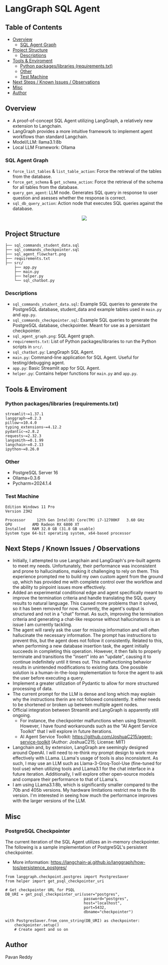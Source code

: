<!-- omit in toc -->
# LangGraph SQL Agent

<!-- omit in toc -->
## Table of Contents
- [Overview](#overview)
   * [SQL Agent Graph](#sql-agent-graph)
- [Project Structure](#project-structure)
   * [Descriptions](#descriptions)
- [Tools & Enviroment](#tools--enviroment)
   * [Python packages/libraries (requirements.txt)](#python-packageslibraries-requirementstxt)
   * [Other](#other)
   * [Test Machine](#test-machine)
- [Next Steps / Known Issues / Observations](#next-steps--known-issues--observations)
- [Misc](#misc)
- [Author](#author)
  
## Overview
- A proof-of-concept SQL Agent utilizing LangGraph, a relatively new extension to Langchain.
- LangGraph provides a more intuitive framework to implement agent workflows than standard Langchain.
- Model/LLM: llama3.1:8b
- Local LLM Framework: Ollama
  
### SQL Agent Graph
  - `force_list_tables` & `list_table_action`: Force the retrieval of the tables from the database.
  - `force_get_schema` & `get_schema_action`: Force the retrieval of the schema for all tables from the database.
  - `query_gen_agent`: LLM node. Generates SQL query in response to user question and asesses whether the response is correct.
  - `sql_db_query_action`: Action node that executes SQL queries against the database.
  <p align="center">
      <img src="https://github.com/user-attachments/assets/222d3c9d-4cfb-4826-9a51-248dcf27658e" />
  </p>

## Project Structure
```
├── sql_commands_student_data.sql
├── sql_commands_checkpointer.sql
├── sql_agent_flowchart.png
├── requirements.txt
├── src/ 
    ├── app.py
    ├── main.py
    ├── helper.py
    └── sql_chatbot.py
```
### Descriptions
- `sql_commands_student_data.sql`: Example SQL queries to generate the PostgreSQL database, student_data and example tables used in `main.py` and `app.py`.
- `sql_commands_checkpointer.sql`: Example SQL queries to generate the PostgreSQL database, checkpointer. Meant for use as a persistant checkpointer.
- `sql_agent_graph.png`: SQL Agent graph.
- `requirements.txt`: List of Python packages/libraries to run the Python scripts in `src/`.
- `sql_chatbot.py`: LangGraph SQL Agent.
- `main.py`: Command-line application for SQL Agent. Useful for testing/debugging agent.
- `app.py`: Basic Streamlit app for SQL Agent.
- `helper.py`: Contains helper functions for `main.py` and `app.py`.

## Tools & Enviroment
### Python packages/libraries (requirements.txt)
```
streamlit~=1.37.1
langgraph~=0.2.3
pillow~=10.4.0
typing_extensions~=4.12.2
pydantic~=2.8.2
requests~=2.32.3
langsmith~=0.1.99
langchain~=0.2.13
ipython~=8.26.0
```
### Other
- PostgreSQL Server 16
- Ollama=0.3.6
- Pycharm=2024.1.4
### Test Machine
```
Edition	Windows 11 Pro
Version	23H2

Processor	  12th Gen Intel(R) Core(TM) i7-12700KF   3.60 GHz
GPU         AMD Radeon RX 6800 XT
Installed   RAM	32.0 GB (31.8 GB usable)
System type	64-bit operating system, x64-based processor
```

## Next Steps / Known Issues / Observations
- Initially, I attempted to use Langchain and LangGraph's pre-built agents to meet my needs. Unfortunately, their performance was inconsistent and prone to hallucinations, making it challenging to rely on them. This experience prompted me to build my own custom agent from the ground up, which has provided me with complete control over the workflow and the ability to pinpoint issues more effectively.
- Added an experimental conditional edge and agent specifically meant to improve the termination criteria and handle translating the SQL query results to natural language. This caused more problems than it solved, so it has been removed for now. Currently, the agent's output is structured and not in a "chat" format. As such, improving the termination criteria and generating a chat-like response without hallucinations is an issue I am currently tackling.
- The agent will rarely ask the user for missing information and will often hallucinate the necessary information. The prompt has instructions to prevent this, but the agent does not follow it consistently. Related to this, when performing a new database insertion task, the agent initially succeeds in completing this
operation. However, it then fails to properly terminate and transitions the "insert" into an "update", causing it to continue indefinitely until it times out. This malfunctioning behavior results in unintended modifications to existing data. One possible solution is a human-in-the-loop implementation to force the agent to ask the user before executing a query.
- Implement a greater utilization of Pydantic to allow for more structured processing of data.
- The current prompt for the LLM is dense and long which may explain why the instructions therin are not followed consistently. It either needs to be shortened or broken up between multiple agent nodes.
- Official integration between Streamlit and LangGraph is apparently still ongoing.
  - For instance, the checkpointer malfunctions when using Streamlit. However, I have found workarounds such as the "AI Agent Service Toolkit" that I will explore in future iterations.
  - AI Agent Service Toolkit: https://github.com/JoshuaC215/agent-service-toolkit (Author: JoshuaC215; License: MIT)
- Langchain and, by extension, LangGraph are seemingly designed around OpenAI. I will need to re-think my prompt design to work more effectively with LLama. LLama's usage of tools is also inconsistent. As such, I may use an LLM such as Llama-3-Groq-Tool-Use (fine-tuned for tool use) when utilizing tools and LLama3.1 for the chat interface in a future iteration. Additionally, I will explore other open-source models and compare their performance to that of LLama's.
- I am using LLama3.1:8b, which is significantly smaller compared to the 70b and 405b versions. My hardware limitations restrict me to the 8b version. I'm interested in seeing how much the performance improves with the larger versions of the LLM.


## Misc
### PostgreSQL Checkpointer
The current iteration of the SQL Agent utilizes an in-memory checkpointer. 
The following is a sample implementation of PostgreSQL's persistent checkpointer.
- More information: https://langchain-ai.github.io/langgraph/how-tos/persistence_postgres/

```
from langgraph.checkpoint.postgres import PostgresSaver
from helper import get_psql_checkpointer_uri

# Get checkpointer URL for PSQL
DB_URI = get_psql_checkpointer_uri(user="postgres",
                                   password="postgres",
                                   host="localhost",
                                   port=5432,
                                   dbname="checkpointer")
 
with PostgresSaver.from_conn_string(DB_URI) as checkpointer:
    checkpointer.setup()
    # Create agent and so on 
```

## Author
Pavan Reddy
